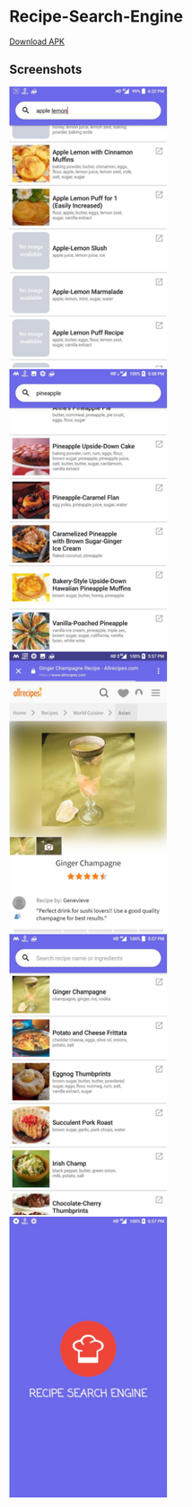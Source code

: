 # Recipe-Search-Engine

<a href="https://github.com/deval93/Recipe-Search-Engine/blob/master/apk/app-debug.apk" target="_blank">Download APK</a>

## Screenshots

<img height="500px" src="https://github.com/deval93/Recipe-Search-Engine/blob/master/screenshots/1.jpg">
<img height="500px" src="https://github.com/deval93/Recipe-Search-Engine/blob/master/screenshots/2.jpg">
<img height="500px" src="https://github.com/deval93/Recipe-Search-Engine/blob/master/screenshots/3.jpg">
<img height="500px" src="https://github.com/deval93/Recipe-Search-Engine/blob/master/screenshots/4.jpg">
<img height="500px" src="https://github.com/deval93/Recipe-Search-Engine/blob/master/screenshots/5.jpg">
